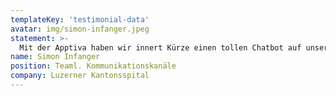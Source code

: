 ```yaml
---
templateKey: 'testimonial-data'
avatar: img/simon-infanger.jpeg
statement: >-
  Mit der Apptiva haben wir innert Kürze einen tollen Chatbot auf unserer Webseite integriert. Die Zusammenarbeit und das Vorgehensmodell war für uns sehr hilfreich und unkompliziert. Weitere Chatbots werden wir gerne wieder mit der Apptiva bauen.
name: Simon Infanger
position: Teaml. Kommunikationskanäle
company: Luzerner Kantonsspital
---
```

